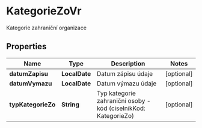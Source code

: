 

# KategorieZoVr

Kategorie zahraniční organizace

## Properties

| Name | Type | Description | Notes |
|------------ | ------------- | ------------- | -------------|
|**datumZapisu** | **LocalDate** | Datum zápisu údaje |  [optional] |
|**datumVymazu** | **LocalDate** | Datum výmazu údaje |  [optional] |
|**typKategorieZo** | **String** | Typ kategorie zahraniční osoby - kód (ciselnikKod: KategorieZo)  |  [optional] |



